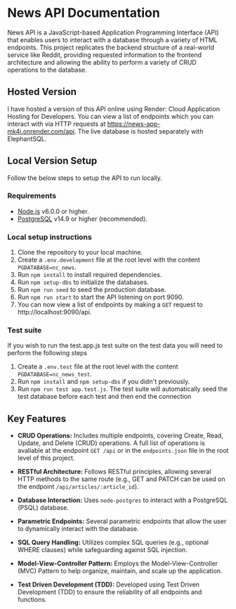 # News API Documentation

News API is a JavaScript-based Application Programming Interface (API) that enables users to interact with a database through a variety of HTML endpoints. This project replicates the backend structure of a real-world service like Reddit, providing requested information to the frontend architecture and allowing the ability to perform a variety of CRUD operations to the database.

## Hosted Version
I have hosted a version of this API online using Render: Cloud Application Hosting for Developers. You can view a list of endpoints which you can interact with via HTTP requests at https://news-app-mk4i.onrender.com/api. The live database is hosted separately with ElephantSQL.

## Local Version Setup

Follow the below steps to setup the API to run locally.

### Requirements 
- [Node.js](https://nodejs.org/) v6.0.0 or higher.
- [PostgreSQL](https://www.postgresql.org/) v14.9 or higher (recommended).

### Local setup instructions

1. Clone the repository to your local machine.
2. Create a `.env.development` file at the root level with the content `PGDATABASE=nc_news`.
3. Run `npm install` to install required dependencies.
4. Run `npm setup-dbs` to initialize the databases.
5. Run `npm run seed` to seed the production database.
6. Run `npm run start` to start the API listening on port 9090.
7. You can now view a list of endpoints by making a `GET` request to http://localhost:9090/api.

### Test suite
If you wish to run the test.app.js test suite on the test data you will need to perform the following steps

1. Create a `.env.test` file at the root level with the content `PGDATABASE=nc_news_test`.
2. Run `npm install` and `npm setup-dbs` if you didn't previously.
3. Run `npm run test app.test.js`. The test suite will automatically seed the test database before each test and then end the connection 


## Key Features

- **CRUD Operations:** Includes multiple endpoints, covering Create, Read, Update, and Delete (CRUD) operations. A full list of operations is avaliable at the endpoint `GET /api` or in the `endpoints.json` file in the root level of this project.

- **RESTful Architecture:** Follows RESTful principles, allowing several HTTP methods to the same route (e.g., GET and PATCH can be used on the endpoint `/api/articles/:article_id`).

- **Database Interaction:** Uses `node-postgres` to interact with a PostgreSQL (PSQL) database.

- **Parametric Endpoints:** Several parametric endpoints that allow the user to dynamically interact with the database.

- **SQL Query Handling:** Utilizes complex SQL queries (e.g., optional WHERE clauses) while safeguarding against SQL injection.

- **Model-View-Controller Pattern:** Employs the Model-View-Controller (MVC) Pattern to help organize, maintain, and scale up the application.

- **Test Driven Development (TDD):** Developed using Test Driven Development (TDD) to ensure the reliability of all endpoints and functions.
